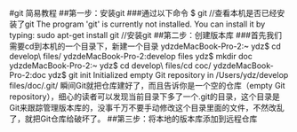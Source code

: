 #git 简易教程
##第一步：安装git
###通过以下命令
	$ git	//查看本机是否已经安装了git
	The program 'git' is currently not installed. You can 	install it by typing:
	sudo apt-get install git	//安装git
##第二步：创建版本库
###首先我们需要cd到本机的一个目录下，新建一个目录
	ydzdeMacBook-Pro-2:~ ydz$ cd develop\ files/
	ydzdeMacBook-Pro-2:develop files ydz$ mkdir doc
	ydzdeMacBook-Pro-2:~ ydz$ cd develop\ files/cd coc/
	ydzdeMacBook-Pro-2:doc ydz$ git init
	Initialized empty Git repository in /Users/ydz/develop files/doc/.git/
瞬间Git就把仓库建好了，而且告诉你是一个空的仓库（empty Git repository），细心的读者可以发现当前目录下多了一个.git的目录，这个目录是Git来跟踪管理版本库的，没事千万不要手动修改这个目录里面的文件，不然改乱了，就把Git仓库给破坏了。
##第三步：将本地的版本库添加到远程仓库



	